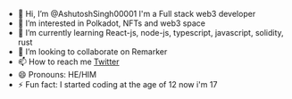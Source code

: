 - 👋 Hi, I’m @AshutoshSingh00001 I'm a Full stack web3 developer
- 👀 I’m interested in Polkadot, NFTs and web3 space
- 🌱 I’m currently learning React-js, node-js, typescript, javascript, solidity, rust
- 💞️ I’m looking to collaborate on Remarker
- 📫 How to reach me [Twitter](https://twitter.com/Ashutoshsinggh)
- 😄 Pronouns: HE/HIM
- ⚡ Fun fact: I started coding at the age of 12 now i'm 17

<!---
AshutoshSingh00001/AshutoshSingh00001 is a ✨ special ✨ repository because its `README.md` (this file) appears on your GitHub profile.
You can click the Preview link to take a look at your changes.
--->
